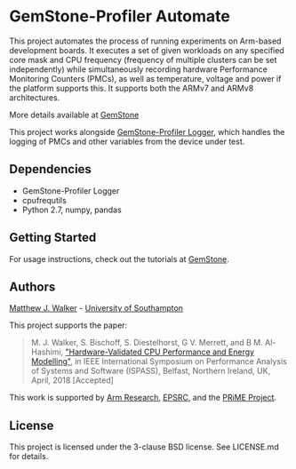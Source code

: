 # GemStone-Profiler Automate

This project automates the process of running experiments on Arm-based development boards. 
It executes a set of given workloads on any specified core mask and CPU frequency 
 (frequency of multiple clusters can be set independently) while simultaneously 
 recording hardware Performance Monitoring Counters (PMCs), as well as temperature, 
 voltage and power if the platform supports this. 
 It supports both the ARMv7 and ARMv8 architectures. 

More details available at [GemStone](http://gemstone.ecs.soton.ac.uk)

This project works alongside [GemStone-Profiler Logger](https://github.com/mattw200/gemstone-profiler-logger), 
which handles the logging of PMCs and other variables 
from the device under test. 

## Dependencies

+ GemStone-Profiler Logger
+ cpufrequtils
+ Python 2.7, numpy, pandas

## Getting Started

For usage instructions, check out the tutorials at [GemStone](http://gemstone.ecs.soton.ac.uk).

## Authors

[Matthew J. Walker](mailto:mw9g09@ecs.soton.ac.uk) - [University of Southampton](https://www.southampton.ac.uk)

This project supports the paper:
>M. J. Walker, S. Bischoff, S. Diestelhorst, G V. Merrett, and B M. Al-Hashimi,
>["Hardware-Validated CPU Performance and Energy Modelling"](http://www.ispass.org/ispass2018/),
>in IEEE International Symposium on Performance Analysis of Systems and Software (ISPASS), 
> Belfast, Northern Ireland, UK, April, 2018 [Accepted]

This work is supported by [Arm Research](https://developer.arm.com/research), 
[EPSRC](https://www.epsrc.ac.uk), and the [PRiME Project](http://www.prime-project.org).


## License

This project is licensed under the 3-clause BSD license. See LICENSE.md for details.
